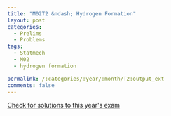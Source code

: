 ```yaml
---
title: "M02T2 &ndash; Hydrogen Formation"
layout: post
categories:
  - Prelims
  - Problems
tags:
  - Statmech
  - M02
  - hydrogen formation

permalink: /:categories/:year/:month/T2:output_ext
comments: false
---
```

<object data="2002M2T.pdf" type="application/pdf" width="100%" height="500"></object>
<div class="message"><a href='https://princetonprelim.com/prelim/9/'>Check for solutions to this year's exam</a></div>